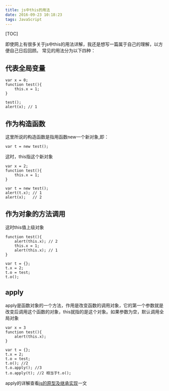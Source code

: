 ```yaml
---
title: js中this的用法
date: 2016-09-23 10:18:23
tags: JavaScript
---
```

[TOC]

即使网上有很多关于js中this的用法详解，我还是想写一篇属于自己的理解，以方便自己日后回顾。
常见的用法分为以下四种：
## 代表全局变量

    var x = 0;
    function test(){
    	this.x = 1;
    }

    test();
    alert(x); // 1
    
## 作为构造函数
这里所说的构造函数是指用函数new一个新对象,即：

    var t = new test();
这时，this指这个新对象

    var x = 2;
    function test(){
    	this.x = 1;
    }

    var t = new test();
    alert(t.x); // 1
    alert(x);   // 2
    
## 作为对象的方法调用
这时this值上级对象

    function test(){
    	alert(this.x); // 2
    	this.x = 1;
    	alert(this.x); // 1
    }

    var t = {};
    t.x = 2;
    t.o = test;
    t.o();
## apply
apply是函数对象的一个方法，作用是改变函数的调用对象，它的第一个参数就是改变后调用这个函数的对象，this就指的是这个对象。如果参数为空，默认调用全局对象

    var x = 3
    function test(){
    	alert(this.x);
    }

    var t = {};
    t.x = 2;
    t.o = test;
    t.o(); //2
    t.o.apply(); //3
    t.o.apply(t); //2 相当于t.o();

apply的详解查看[js的原型及继承实现][1]一文


  [1]: http://chen1218chen.github.io/2016/05/10/js%E7%9A%84%E7%BB%A7%E6%89%BF%E5%AE%9E%E7%8E%B0/